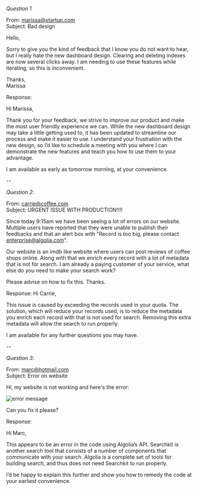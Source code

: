 *Question 1*  

 
From: marissa@startup.com  
Subject:  Bad design  

Hello,  
  
Sorry to give you the kind of feedback that I know you do not want to hear, but I really hate the new dashboard design. Clearing and deleting indexes are now several clicks away. I am needing to use these features while iterating, so this is inconvenient.  
   
Thanks,  
Marissa  

Response:

Hi Marissa,

Thank you for your feedback, we strive to improve our product and make the most user friendly experience we can. While the new dashboard design may take a little getting used to, it has been updated to streamline our process and make it easier to use. I understand your frustration with the new design, so I’d like to schedule a meeting with you where I can demonstrate the new features and teach you how to use them to your advantage. 

I am available as early as tomorrow morning, at your convenience. 


--

*Question 2*:   
  
From: carrie@coffee.com  
Subject: URGENT ISSUE WITH PRODUCTION!!!!  
  
Since today 9:15am we have been seeing a lot of errors on our website. Multiple users have reported that they were unable to publish their feedbacks and that an alert box with "Record is too big, please contact enterprise@algolia.com".  
  
Our website is an imdb like website where users can post reviews of coffee shops online. Along with that we enrich every record with a lot of metadata that is not for search. I am already a paying customer of your service, what else do you need to make your search work?  
  
Please advise on how to fix this. Thanks.   

Response: 
Hi Carrie,

This issue is caused by exceeding the records used in your quota. The solution, which will reduce your records used, is to reduce the metadata you enrich each record with that is not used for search. Removing this extra metadata will allow the search to run properly. 

I am available for any further questions you may have.


  
--

*Question 3*:   


From: marc@hotmail.com  
Subject: Error on website  
  
Hi, my website is not working and here's the error:  
  
![error message](./error.png)  
  
Can you fix it please?  

Response:

Hi Marc,

This appears to be an error in the code using Algolia’s API. Searchkit is another search tool that consists of a number of components that communicate with your search. Algolia is a complete set of tools for building search, and thus does not need Searchkit to run properly. 

I’d be happy to explain this further and show you how to remedy the code at your earliest convenience. 

